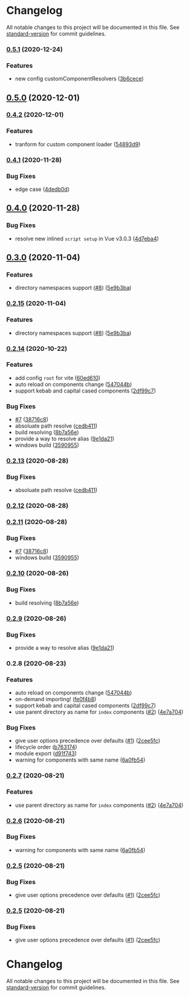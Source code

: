 # Changelog

All notable changes to this project will be documented in this file. See [standard-version](https://github.com/conventional-changelog/standard-version) for commit guidelines.

### [0.5.1](https://github.com/antfu/vite-plugin-components/compare/v0.5.0...v0.5.1) (2020-12-24)


### Features

* new config customComponentResolvers ([3b6cece](https://github.com/antfu/vite-plugin-components/commit/3b6cecee715175c81ae784d6da751c398c285621))

## [0.5.0](https://github.com/antfu/vite-plugin-components/compare/v0.4.2...v0.5.0) (2020-12-01)

### [0.4.2](https://github.com/antfu/vite-plugin-components/compare/v0.4.1...v0.4.2) (2020-12-01)


### Features

* tranform for custom component loader ([54893d9](https://github.com/antfu/vite-plugin-components/commit/54893d949293a0e370fef92213a9760a9c68d4a0))

### [0.4.1](https://github.com/antfu/vite-plugin-components/compare/v0.4.0...v0.4.1) (2020-11-28)


### Bug Fixes

* edge case ([4dedb0d](https://github.com/antfu/vite-plugin-components/commit/4dedb0df582e2a29d8c1955fffaaf63c6778d625))

## [0.4.0](https://github.com/antfu/vite-plugin-components/compare/v0.3.0...v0.4.0) (2020-11-28)


### Bug Fixes

* resolve new inlined `script setup` in Vue v3.0.3 ([4d7eba4](https://github.com/antfu/vite-plugin-components/commit/4d7eba4aca6806182e673a5ec1308a3fe33b5b8f))

## [0.3.0](https://github.com/antfu/vite-plugin-components/compare/v0.2.14...v0.3.0) (2020-11-04)


### Features

* directory namespaces support ([#8](https://github.com/antfu/vite-plugin-components/issues/8)) ([5e9b3ba](https://github.com/antfu/vite-plugin-components/commit/5e9b3bab72b6e7ccb8f4b9a38fa20b7683ae8614))

### [0.2.15](https://github.com/antfu/vite-plugin-components/compare/v0.2.14...v0.2.15) (2020-11-04)


### Features

* directory namespaces support ([#8](https://github.com/antfu/vite-plugin-components/issues/8)) ([5e9b3ba](https://github.com/antfu/vite-plugin-components/commit/5e9b3bab72b6e7ccb8f4b9a38fa20b7683ae8614))

### [0.2.14](https://github.com/antfu/vite-plugin-components/compare/v0.2.7...v0.2.14) (2020-10-22)


### Features

* add config `root` for vite ([60ed610](https://github.com/antfu/vite-plugin-components/commit/60ed61054212047b8602819f8a93ef886784e235))
* auto reload on components change ([547044b](https://github.com/antfu/vite-plugin-components/commit/547044b3c1e51d6967a2497dc9022555d13afbb9))
* support kebab and capital cased components ([2df99c7](https://github.com/antfu/vite-plugin-components/commit/2df99c73d07d1ede5c17b250d74714efddba7a84))


### Bug Fixes

* [#7](https://github.com/antfu/vite-plugin-components/issues/7) ([38716c8](https://github.com/antfu/vite-plugin-components/commit/38716c8dc495697b54092284ba6dc0ea064e9565))
* absoluate path resolve ([cedb411](https://github.com/antfu/vite-plugin-components/commit/cedb4119cd15edf9d8d643c65c9f85ef4b8e5e8d))
* build resolving ([8b7a56e](https://github.com/antfu/vite-plugin-components/commit/8b7a56e4dea510f361ef7d328a72a2aae9b7b141))
* provide a way to resolve alias ([9e1da21](https://github.com/antfu/vite-plugin-components/commit/9e1da21424d110288c163cbe76576d0fa3c3f90d))
* windows build ([3590955](https://github.com/antfu/vite-plugin-components/commit/35909556deccc3aefb1ddf114a4bd8ebf468c492))

### [0.2.13](https://github.com/antfu/vite-plugin-components/compare/v0.2.12...v0.2.13) (2020-08-28)


### Bug Fixes

* absoluate path resolve ([cedb411](https://github.com/antfu/vite-plugin-components/commit/cedb4119cd15edf9d8d643c65c9f85ef4b8e5e8d))

### [0.2.12](https://github.com/antfu/vite-plugin-components/compare/v0.2.11...v0.2.12) (2020-08-28)

### [0.2.11](https://github.com/antfu/vite-plugin-components/compare/v0.2.10...v0.2.11) (2020-08-28)


### Bug Fixes

* [#7](https://github.com/antfu/vite-plugin-components/issues/7) ([38716c8](https://github.com/antfu/vite-plugin-components/commit/38716c8dc495697b54092284ba6dc0ea064e9565))
* windows build ([3590955](https://github.com/antfu/vite-plugin-components/commit/35909556deccc3aefb1ddf114a4bd8ebf468c492))

### [0.2.10](https://github.com/antfu/vite-plugin-components/compare/v0.2.9...v0.2.10) (2020-08-26)


### Bug Fixes

* build resolving ([8b7a56e](https://github.com/antfu/vite-plugin-components/commit/8b7a56e4dea510f361ef7d328a72a2aae9b7b141))

### [0.2.9](https://github.com/antfu/vite-plugin-components/compare/v0.2.8...v0.2.9) (2020-08-26)


### Bug Fixes

* provide a way to resolve alias ([9e1da21](https://github.com/antfu/vite-plugin-components/commit/9e1da21424d110288c163cbe76576d0fa3c3f90d))

### 0.2.8 (2020-08-23)


### Features

* auto reload on components change ([547044b](https://github.com/antfu/vite-plugin-components/commit/547044b3c1e51d6967a2497dc9022555d13afbb9))
* on-demand importing! ([fe0f4b8](https://github.com/antfu/vite-plugin-components/commit/fe0f4b8c67d43234e220afa388042cf9a0a0583c))
* support kebab and capital cased components ([2df99c7](https://github.com/antfu/vite-plugin-components/commit/2df99c73d07d1ede5c17b250d74714efddba7a84))
* use parent directory as name for `index` components ([#2](https://github.com/antfu/vite-plugin-components/issues/2)) ([4e7a704](https://github.com/antfu/vite-plugin-components/commit/4e7a704182d705a59c2e5e680cedcf745b90c4c8))


### Bug Fixes

* give user options precedence over defaults ([#1](https://github.com/antfu/vite-plugin-components/issues/1)) ([2cee5fc](https://github.com/antfu/vite-plugin-components/commit/2cee5fc1d2d5a298ffd21d6ef0c732974670255e))
* lifecycle order ([b763174](https://github.com/antfu/vite-plugin-components/commit/b763174fcb1d1c6d42ad09e39295068364b4c9b1))
* module export ([d91f743](https://github.com/antfu/vite-plugin-components/commit/d91f7432959b62875088f2216ee602d83e2fcae5))
* warning for components with same name ([6a0fb54](https://github.com/antfu/vite-plugin-components/commit/6a0fb5463d98af32cff50f3e5925e18509b8eeb2))

### [0.2.7](https://github.com/antfu/vite-plugin-components/compare/v0.2.6...v0.2.7) (2020-08-21)


### Features

* use parent directory as name for `index` components ([#2](https://github.com/antfu/vite-plugin-components/issues/2)) ([4e7a704](https://github.com/antfu/vite-plugin-components/commit/4e7a704182d705a59c2e5e680cedcf745b90c4c8))

### [0.2.6](https://github.com/antfu/vite-plugin-components/compare/v0.2.5...v0.2.6) (2020-08-21)


### Bug Fixes

* warning for components with same name ([6a0fb54](https://github.com/antfu/vite-plugin-components/commit/6a0fb5463d98af32cff50f3e5925e18509b8eeb2))

### [0.2.5](https://github.com/antfu/vite-plugin-components/compare/v0.2.4...v0.2.5) (2020-08-21)


### Bug Fixes

* give user options precedence over defaults ([#1](https://github.com/antfu/vite-plugin-components/issues/1)) ([2cee5fc](https://github.com/antfu/vite-plugin-components/commit/2cee5fc1d2d5a298ffd21d6ef0c732974670255e))

### [0.2.5](https://github.com/antfu/vite-plugin-components/compare/v0.2.4...v0.2.5) (2020-08-21)


### Bug Fixes

* give user options precedence over defaults ([#1](https://github.com/antfu/vite-plugin-components/issues/1)) ([2cee5fc](https://github.com/antfu/vite-plugin-components/commit/2cee5fc1d2d5a298ffd21d6ef0c732974670255e))

# Changelog

All notable changes to this project will be documented in this file. See [standard-version](https://github.com/conventional-changelog/standard-version) for commit guidelines.
